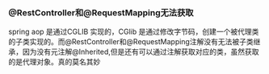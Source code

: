 ### @RestController和@RequestMapping无法获取
spring aop 是通过CGLIB 实现的，CGlib 是通过修改字节码，创建一个被代理类的子类实现的。而@RestController和@RequestMapping注解没有无法被子类继承，因为没有元注解@Inherited,但是还有可以通过注解获取对应的类，虽然获取的是代理对象。真的莫名其妙
